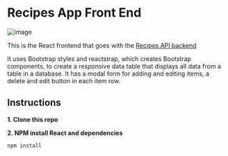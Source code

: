 # Recipes App Front End

![image]()

This is the React frontend that goes with the [Recipes API backend](https://github.com/sushmakorrapati930/RecipesBackend)

It uses Bootstrap styles and reactstrap, which creates Bootstrap components, to create a responsive data table that displays all data from a table in a database. It has a modal form for adding and editing items, a delete and edit button in each item row.


## Instructions

**1. Clone this repo**


**2. NPM install React and dependencies**

```
npm install
```

